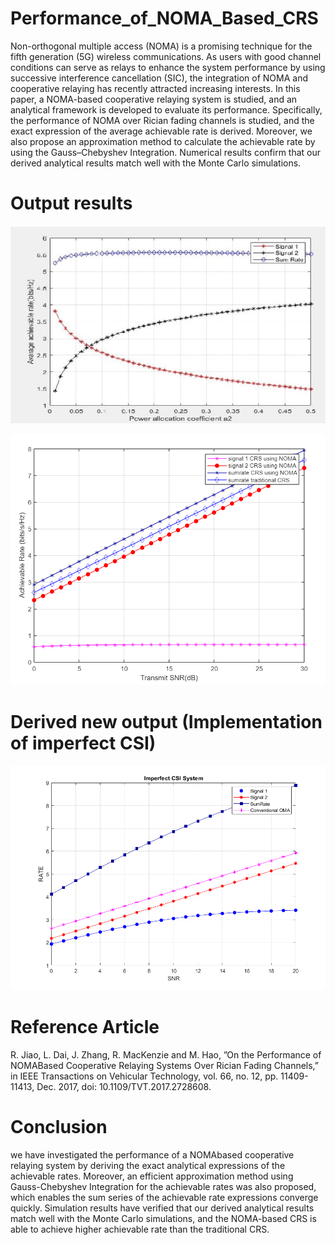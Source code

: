 # Performance_of_NOMA_Based_CRS

Non-orthogonal multiple access (NOMA) is a promising technique for the fifth generation (5G) wireless communications. As users with good channel conditions can serve as relays to enhance the system performance by using successive interference cancellation (SIC), the integration of NOMA and cooperative relaying has recently attracted increasing interests.
In this paper, a NOMA-based cooperative relaying system is studied, and an analytical framework is developed to evaluate its performance. Specifically, the performance of NOMA over Rician fading channels is studied, and the exact expression of the average achievable rate is derived. Moreover, we also propose an approximation method to calculate the achievable rate by using the Gauss–Chebyshev Integration. Numerical results confirm that our derived analytical results match well with the Monte Carlo
simulations.

# Output results
![GitHub Logo](https://github.com/shivamlakhtariya/Performance_of_NOMA_Based_CRS/blob/main/Results/FIG2.JPG)


![GitHub Logo](https://github.com/shivamlakhtariya/Performance_of_NOMA_Based_CRS/blob/main/Results/FIG3.png)

# Derived new output (Implementation of imperfect CSI)
![GitHub Logo](https://github.com/shivamlakhtariya/Performance_of_NOMA_Based_CRS/blob/main/Results/FIG3_ImperfectCSI.png)

# Reference Article
R. Jiao, L. Dai, J. Zhang, R. MacKenzie and M. Hao, ”On the Performance of NOMABased Cooperative Relaying Systems Over Rician Fading Channels,” in IEEE Transactions on Vehicular
Technology, vol. 66, no. 12, pp. 11409-11413, Dec. 2017, doi: 10.1109/TVT.2017.2728608.

# Conclusion
 we have investigated the performance of a NOMAbased cooperative relaying system by deriving the exact analytical expressions of the achievable rates. Moreover, an efficient approximation method using Gauss-Chebyshev Integration for the achievable rates was also proposed, which enables the sum series of the achievable rate expressions converge quickly. Simulation results have verified that our derived analytical results match well with the Monte Carlo simulations, and the NOMA-based CRS is able to achieve higher achievable rate than the traditional CRS.

